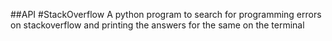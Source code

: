 ##API 
#StackOverflow
A python program to search for programming errors on stackoverflow and printing the answers for the same on the terminal
